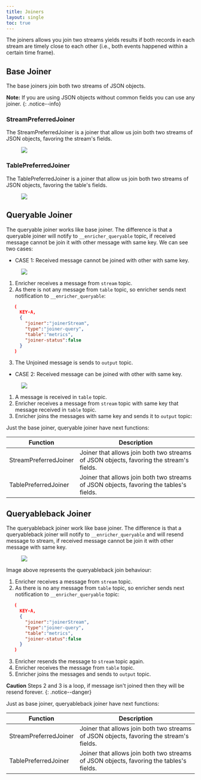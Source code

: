 ```yaml
---
title: Joiners
layout: single
toc: true
---
```


The joiners allows you join two streams yields results if both records in each stream are timely close to each other (i.e., both events happened within a certain time frame).

## Base Joiner

The base joiners join both two streams of JSON objects.

**Note:** If you are using JSON objects without common fields you can use any joiner.
{: .notice--info}

### StreamPreferredJoiner

The StreamPreferredJoiner is a joiner that allow us join both two streams of JSON objects, favoring the stream's fields.

<figure>
    <a href="{{ '/assets/images/stream_preferred_joiner.png' | relative_url }}"><img src="{{ '/assets/images/stream_preferred_joiner.png' | relative_url }}"></a>
</figure>

### TablePreferredJoiner

The TablePreferredJoiner is a joiner that allow us join both two streams of JSON objects, favoring the table's fields.

<figure>
    <a href="{{ '/assets/images/table_preferred_joiner.png' | relative_url }}"><img src="{{ '/assets/images/table_preferred_joiner.png' | relative_url }}"></a>
</figure>

## Queryable Joiner

The queryable joiner works like base joiner. The difference is that a queryable joiner will notify to `__enricher_queryable` topic, if received message cannot be join it with other message with same key. We can see two cases:

* CASE 1: Received message cannot be joined with other with same key.

<figure>
    <a href="{{ '/assets/images/queryable_joiner_case1.png' | relative_url }}">
    <img src="{{ '/assets/images/queryable_joiner_case1.png' | relative_url }}"></a>
</figure>

 1. Enricher receives a message from `stream` topic.
 2. As there is not any message from `table` topic, so enricher sends next notification to `__enricher_queryable`:
  ```json
     (
       KEY-A,
       {
         "joiner":"joinerStream",
         "type":"joiner-query",
         "table":"metrics",
         "joiner-status":false
       }
     )
  ```
 3. The Unjoined message is sends to `output` topic.

* CASE 2: Received message can be joined with other with same key.

<figure>
    <a href="{{ '/assets/images/queryable_joiner_case2.png' | relative_url }}"><img src="{{ '/assets/images/queryable_joiner_case2.png' | relative_url }}"></a>
</figure>

 1. A message is received in `table` topic.
 2. Enricher receives a message from `stream` topic with same key that message received in `table` topic.
 3. Enricher joins the messages with same key and sends it to `output` topic:

Just the base joiner, queryable joiner have next functions:

|Function|Description|
|--------|-----------|
|StreamPreferredJoiner| Joiner that allows join both two streams of JSON objects, favoring the stream's fields.|
|TablePreferredJoiner| Joiner that allows join both two streams of JSON objects, favoring the tables's fields.|

## Queryableback Joiner

The queryableback joiner work like base joiner. The difference is that a queryableback joiner will notify to `__enricher_queryable` and will resend message to stream, if received message cannot be join it with other message with same key.

<figure>
    <a href="{{ '/assets/images/queryableback_preferred_concept.png' | relative_url }}"><img src="{{ '/assets/images/queryableback_preferred_concept.png' | relative_url }}"></a>
</figure>


Image above represents the queryableback join behaviour:

1. Enricher receives a message from `stream` topic.
2. As there is no any message from `table` topic, so enricher sends next notification to `__enricher_queryable` topic:
  ```json
     (
       KEY-A,
       {
         "joiner":"joinerStream",
         "type":"joiner-query",
         "table":"metrics",
         "joiner-status":false
       }
     )
  ```
3. Enricher resends the message to `stream` topic again.
4. Enricher receives the message from `table` topic.
5. Enricher joins the messages and sends to `output` topic.

**Caution** Steps 2 and 3 is a loop, if message isn't joined then they will be resend forever.
{: .notice--danger}

Just as base joiner, queryableback joiner have next functions:

|Function|Description|
|--------|-----------|
|StreamPreferredJoiner| Joiner that allows join both two streams of JSON objects, favoring the stream's fields.|
|TablePreferredJoiner| Joiner that allows join both two streams of JSON objects, favoring the tables's fields.|
